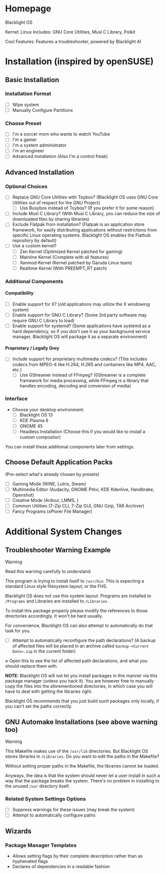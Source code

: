 # Homepage
Blacklight OS

Kernel: Linux
Includes: GNU Core Utilities, Musl C Library, Polkit

Cool Features: Features a troubleshooter, powered by Blacklight AI
# Installation (inspired by openSUSE)
## Basic Installation
### Installation Format
- [ ] Wipe system
- [ ] Manually Configure Partitions
### Choose Preset
- [ ] I'm a soccer mom who wants to watch YouTube
- [ ] I'm a gamer
- [ ] I'm a system administrator
- [ ] I'm an engineer
- [ ] Advanced installation (Also I'm a control freak)
## Advanced Installation
### Optional Choices
- [ ] Replace GNU Core Utilities with Toybox? (Blacklight OS uses GNU Core Utilities out of respect for the GNU Project)
	- [ ] Use Busybox instead of Toybox? (If you prefer it for some reason)
- [ ] Include Musl C Library? (With Musl C Library, you can reduce the size of downloaded files by sharing libraries)
- [ ] Exclude Flatpak from installation? (Flatpak is an application store framework, for easily distributing applications without restrictions from specific Linux operating systems. Blacklight OS enables the Flathub repository by default)
- [ ] Use a custom kernel?
	- [ ] Zen Kernel (Optimized Kernel patched for gaming)
	- [ ] Mainline Kernel (Complete with all features)
	- [ ] Xanmod Kernel (Kernel patched by Garuda Linux team)
	- [ ] Realtime Kernel (With PREEMPT_RT patch)
### Additional Components
#### Compatibility
- [ ] Enable support for X? (old applications may utilize the X windowing system)
- [ ] Enable support for GNU C Library? (Some 3rd party software may require GNU C Library to load)
- [ ] Enable support for systemd? (Some applications have systemd as a hard dependency, so if you don't use it as your background service manager, Blacklight OS will package it as a separate environment)
#### Proprietary / Legally Grey
- [ ] Include support for proprietary multimedia codecs? (This includes codecs from MPEG-4 like H.264, H.265 and containers like MP4, AAC, etc.)
	- [ ] Use GStreamer instead of FFmpeg? (GStreamer is a complete framework for media processing, while FFmpeg is a library that handles encoding, decoding and conversion of media)
### Interface
- Choose your desktop environment:
	- [ ] Blacklight OS 13
	- [ ] KDE Plasma 6
	- [ ] GNOME 45
	- [ ] Headless Installation (Choose this if you would like to install a custom compositor)

You can install these additional components later from settings.
## Choose Default Application Packs
(Pre-select what's already chosen by presets)

- [ ] Gaming Mode (WINE, Lutris, Steam)
- [ ] Multimedia Editor (Audacity, GNOME Pitivi, KDE Kdenlive, Handbrake, Openshot)
- [ ] Creative Mode (Ardour, LMMS, )
- [ ] Common Utilities (7-Zip CLI, 7-Zip GUI, GNU Gzip, TAR Archiver)
- [ ] Fancy Programs (xPlorer File Manager)
# Additional System Changes

## Troubleshooter Warning Example

> [!warning]
> Read this warning carefully to understand.
> 
> This program is trying to install itself to `/usr/bin`. This is expecting a standard Linux style filesystem layout, or the FHS. 
> 
> Blacklight OS does not use this system layout. Programs are installed to `/Programs` and Libraries are installed to `/Libraries`.
> 
> To install this package properly please modify the references to those directories accordingly. It won't be hard usually.
> 
> For convenience, Blacklight OS can also attempt to automatically do that task for you.
> 
> - [ ] Attempt to automatically reconfigure the path declarations? (A backup of affected files will be placed in an archive called `backup-<Current Date>.zip` in the current folder)
> 
> **\>** Open this to see the list of affected path declarations, and what you should replace them with.
> 
> **NOTE:**
> Blacklight OS will not let you install packages in this manner via this package manager (unless you hack it). You are however free to manually copy the files into the aforementioned directories, in which case you will have to deal with getting the libraries right.
> 
> Blacklight OS recommends that you just build such packages only locally, if you can't set the paths correctly.
## GNU Automake Installations (see above warning too)

> [!warning]
> This Makefile makes use of the `/usr/lib` directories. But Blacklight OS stores libraries in `/Libraries`. Do you want to edit the paths in the Makefile?
> 
> Without setting proper paths in the Makefile, the libraries cannot be loaded.

Anyways, the idea is that the system should never let a user install in such a way that the package breaks the system. There's no problem in installing to the unused `/usr` directory itself.
### Related System Settings Options
- [ ] Suppress warnings for these issues (may break the system)
- [ ] Attempt to automatically configure paths
## Wizards
### Package Manager Templates
- Allows setting flags by their complete description rather than as hyphenated flags
- Declares of dependencies in a readable fashion